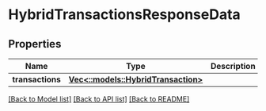 # HybridTransactionsResponseData

## Properties

Name | Type | Description | Notes
------------ | ------------- | ------------- | -------------
**transactions** | [**Vec<::models::HybridTransaction>**](HybridTransaction.md) |  | 

[[Back to Model list]](../README.md#documentation-for-models) [[Back to API list]](../README.md#documentation-for-api-endpoints) [[Back to README]](../README.md)


